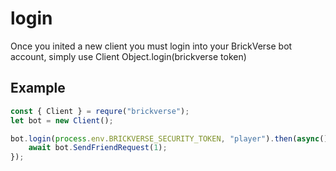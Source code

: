 # login

Once you inited a new client you must login into your BrickVerse bot account, simply use Client Object.login(brickverse token)

## Example

```javascript
const { Client } = requre("brickverse");
let bot = new Client();

bot.login(process.env.BRICKVERSE_SECURITY_TOKEN, "player").then(async() => {
    await bot.SendFriendRequest(1);
});
```
